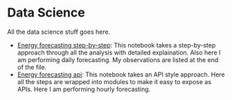 # Data Science
All the data science stuff goes here.

- [Energy forecasting step-by-step](https://github.com/bugsravan/data-science/blob/master/EnergyForecasting_TimeSeries.ipynb): This notebook takes a step-by-step approach through all the analysis  with detailed explaination. Also here I am performing daily forecasting. My observations are listed at the end of the file. 
- [Energy forecasting api](https://github.com/bugsravan/data-science/blob/master/api-meter-hourly-tsAnalysis.ipynb): This notebook takes an API style approach. Here all the steps are wrapped into modules to make it easy to expose as APIs. Here I am performing hourly forecasting.
